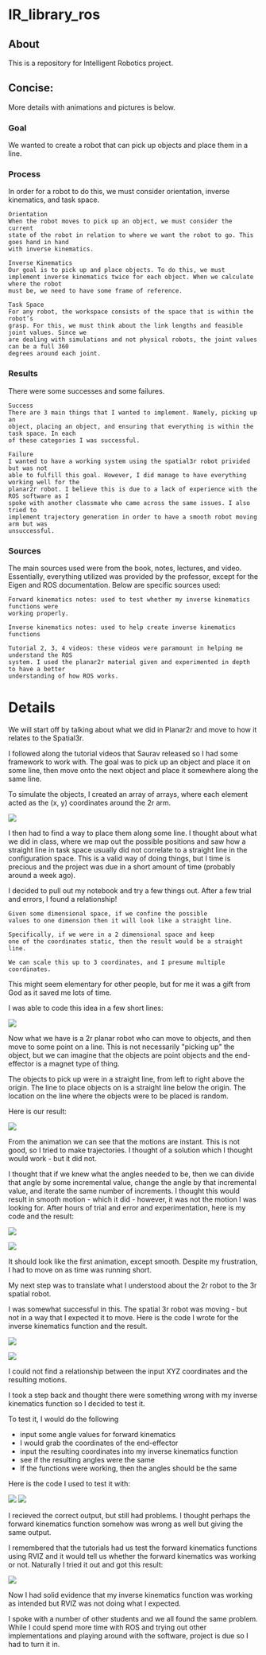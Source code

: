 # IR_library_ros

## About 
This is a repository for Intelligent Robotics project.


## Concise:
More details with animations and pictures is below.

### Goal 

We wanted to create a robot that can pick up objects and place them in a line.

### Process

In order for a robot to do this, we must consider orientation, inverse kinematics, and task space.

~~~
Orientation
When the robot moves to pick up an object, we must consider the current
state of the robot in relation to where we want the robot to go. This goes hand in hand
with inverse kinematics.
~~~
~~~
Inverse Kinematics
Our goal is to pick up and place objects. To do this, we must
implement inverse kinematics twice for each object. When we calculate where the robot
must be, we need to have some frame of reference.
~~~
~~~
Task Space
For any robot, the workspace consists of the space that is within the robot’s
grasp. For this, we must think about the link lengths and feasible joint values. Since we
are dealing with simulations and not physical robots, the joint values can be a full 360
degrees around each joint.
~~~

### Results
There were some successes and some failures.

~~~
Success
There are 3 main things that I wanted to implement. Namely, picking up an
object, placing an object, and ensuring that everything is within the task space. In each
of these categories I was successful.
~~~
~~~
Failure
I wanted to have a working system using the spatial3r robot privided but was not
able to fulfill this goal. However, I did manage to have everything working well for the
planar2r robot. I believe this is due to a lack of experience with the ROS software as I
spoke with another classmate who came across the same issues. I also tried to
implement trajectory generation in order to have a smooth robot moving arm but was
unsuccessful.
~~~

### Sources
The main sources used were from the book, notes, lectures, and video. Essentially, everything
utilized was provided by the professor, except for the Eigen and ROS documentation. Below are
specific sources used:
~~~
Forward kinematics notes: used to test whether my inverse kinematics functions were
working properly.

Inverse kinematics notes: used to help create inverse kinematics functions

Tutorial 2, 3, 4 videos: these videos were paramount in helping me understand the ROS
system. I used the planar2r material given and experimented in depth to have a better
understanding of how ROS works.
~~~

# Details

We will start off by talking about what we did in Planar2r and move to how it relates to the Spatial3r.

I followed along the tutorial videos that Saurav released so I had some framework to work with. The goal was to pick up an object and place it on some line, then move onto the next object and place it somewhere along the same line. 

To simulate the objects, I created an array of arrays, where each element acted as the (x, y) coordinates around the 2r arm.

![](others/planar2robject.png)

I then had to find a way to place them along some line. I thought about what we did in class, where we map out the possible positions and saw how a straight line in task space usually did not correlate to a straight line in the configuration space. This is a valid way of doing things, but I time is precious and the project was due in a short amount of time (probably around a week ago).

I decided to pull out my notebook and try a few things out. 
After a few trial and errors, I found a relationship!

~~~
Given some dimensional space, if we confine the possible 
values to one dimension then it will look like a straight line.

Specifically, if we were in a 2 dimensional space and keep 
one of the coordinates static, then the result would be a straight line.

We can scale this up to 3 coordinates, and I presume multiple coordinates.
~~~

This might seem elementary for other people, but for me it was a gift from God as it saved me lots of time.

I was able to code this idea in a few short lines:

![](others/planar2rline.png)

Now what we have is a 2r planar robot who can move to objects, and then move to some point on a line. This is not necessarily "picking up" the object, but we can imagine that the objects are point objects and the end-effector is a magnet type of thing.

The objects to pick up were in a straight line, from left to right above the origin.
The line to place objects on is a straight line below the origin.
The location on the line where the objects were to be placed is random.

Here is our result:

![](others/planar2r.gif)

From the animation we can see that the motions are instant. This is not good, so I tried to make trajectories. I thought of a solution which I thought would work - but it did not.

I thought that if we knew what the angles needed to be, then we can divide that angle by some incremental value, change the angle by that incremental value, and iterate the same number of increments. I thought this would result in smooth motion - which it did - however, it was not the motion I was looking for. After hours of trial and error and experimentation, here is my code and the result:

![](others/planar2rtraj.png)

![](others/planar2rtraj.gif)

It should look like the first animation, except smooth. Despite my frustration, I had to move on as time was running short.

My next step was to translate what I understood about the 2r robot to the 3r spatial robot.

I was somewhat successful in this. The spatial 3r robot was moving - but not in a way that I expected it to move. Here is the code I wrote for the inverse kinematics function and the result.

![](others/spatial3rik.png)

![](others/spatial3r.gif)

I could not find a relationship between the input XYZ coordinates and the resulting motions.

I took a step back and thought there were something wrong with my inverse kinematics function so I decided to test it. 

To test it, I would do the following
- input some angle values for forward kinematics
- I would grab the coordinates of the end-effector 
- input the resulting coordinates into my inverse kinematics function
- see if the resulting angles were the same
- If the functions were working, then the angles should be the same

Here is the code I used to test it with:

![](others/test0.png)
![](others/test1.png)

I recieved the correct output, but still had problems. I thought perhaps the forward kinematics function somehow was wrong as well but giving the same output.

I remembered that the tutorials had us test the forward kinematics functions using RVIZ and it would tell us whether the forward kinematics was working or not. Naturally I tried it out and got this result:

![](others/test2.png)

Now I had solid evidence that my inverse kinematics function was working as intended but RVIZ was not doing what I expected.

I spoke with a number of other students and we all found the same problem. While I could spend more time with ROS and trying out other implementations and playing around with the software, project is due so I had to turn it in.
